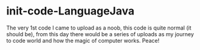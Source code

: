 # init-code-LanguageJava
The very 1st code I came to upload as a noob, this code is quite normal (it should be), from this day there would be a series of uploads as my journey to code world and how the magic of computer works. Peace!
